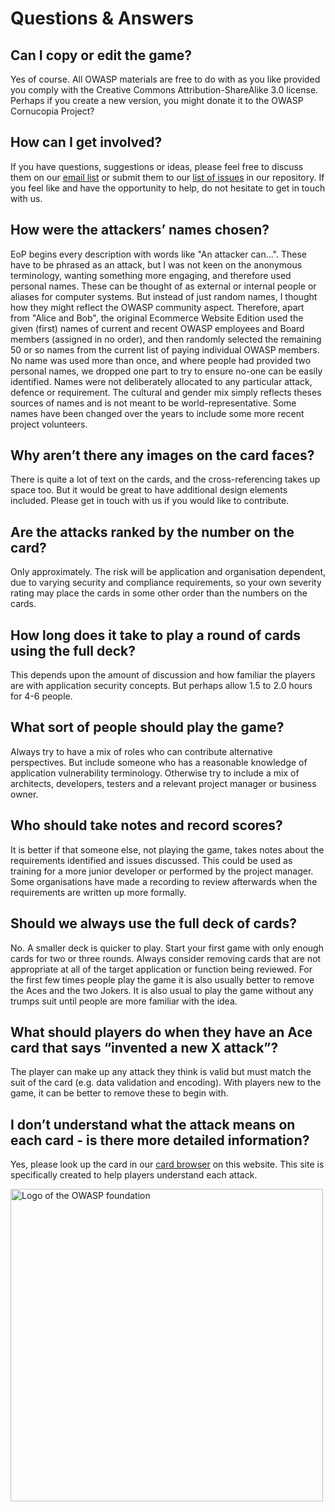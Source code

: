 # Questions & Answers

## Can I copy or edit the game?

Yes of course. All OWASP materials are free to do with as you like provided you comply with the Creative Commons Attribution-ShareAlike 3.0 license. Perhaps if you create a new version, you might donate it to the OWASP Cornucopia Project?

## How can I get involved?

If you have questions, suggestions or ideas, please feel free to discuss them on our [email list](https://groups.google.com/a/owasp.org/g/cornucopia-project 'OWASP Cornucopia google mailing list [external]')
or submit them to our [list of issues](https://github.com/OWASP/cornucopia/issues 'OWASP Cornucopia github issues [external]') in our repository.
If you feel like and have the opportunity to help, do not hesitate to get in touch with us.

## How were the attackers’ names chosen?

EoP begins every description with words like "An attacker can...". These have to be phrased as an attack, but I was not keen on the anonymous terminology, wanting something more engaging, and therefore used personal names. These can be thought of as external or internal people or aliases for computer systems. But instead of just random names, I thought how they might reflect the OWASP community aspect. Therefore, apart from "Alice and Bob", the original Ecommerce Website Edition used the given (first) names of current and recent OWASP employees and Board members (assigned in no order), and then randomly selected the remaining 50 or so names from the current list of paying individual OWASP members. No name was used more than once, and where people had provided two personal names, we dropped one part to try to ensure no-one can be easily identified. Names were not deliberately allocated to any particular attack, defence or requirement. The cultural and gender mix simply reflects theses sources of names and is not meant to be world-representative. Some names have been changed over the years to include some more recent project volunteers.

## Why aren’t there any images on the card faces?

There is quite a lot of text on the cards, and the cross-referencing takes up space too. But it would be great to have additional design elements included.
Please get in touch with us if you would like to contribute.

## Are the attacks ranked by the number on the card?

Only approximately. The risk will be application and organisation dependent, due to varying security and compliance requirements, so your own severity rating may place the cards in some other order than the numbers on the cards.

## How long does it take to play a round of cards using the full deck?

This depends upon the amount of discussion and how familiar the players are with application security concepts. But perhaps allow 1.5 to 2.0 hours for 4-6 people.

## What sort of people should play the game?

Always try to have a mix of roles who can contribute alternative perspectives. But include someone who has a reasonable knowledge of application vulnerability terminology. Otherwise try to include a mix of architects, developers, testers and a relevant project manager or business owner.

## Who should take notes and record scores?

It is better if that someone else, not playing the game, takes notes about the requirements identified and issues discussed. This could be used as training for a more junior developer or performed by the project manager. Some organisations have made a recording to review afterwards when the requirements are written up more formally.

## Should we always use the full deck of cards?

No. A smaller deck is quicker to play. Start your first game with only enough cards for two or three rounds. Always consider removing cards that are not appropriate at all of the target application or function being reviewed. For the first few times people play the game it is also usually better to remove the Aces and the two Jokers. It is also usual to play the game without any trumps suit until people are more familiar with the idea.

## What should players do when they have an Ace card that says “invented a new X attack”?

The player can make up any attack they think is valid but must match the suit of the card (e.g. data validation and encoding). With players new to the game, it can be better to remove these to begin with.

## I don’t understand what the attack means on each card - is there more detailed information?

Yes, please look up the card in our [card browser](/cards) on this website. This site is specifically created to help players understand each attack.

<img alt="Logo of the OWASP foundation" src="images/owasp-logo.png" width="500vw"/>
